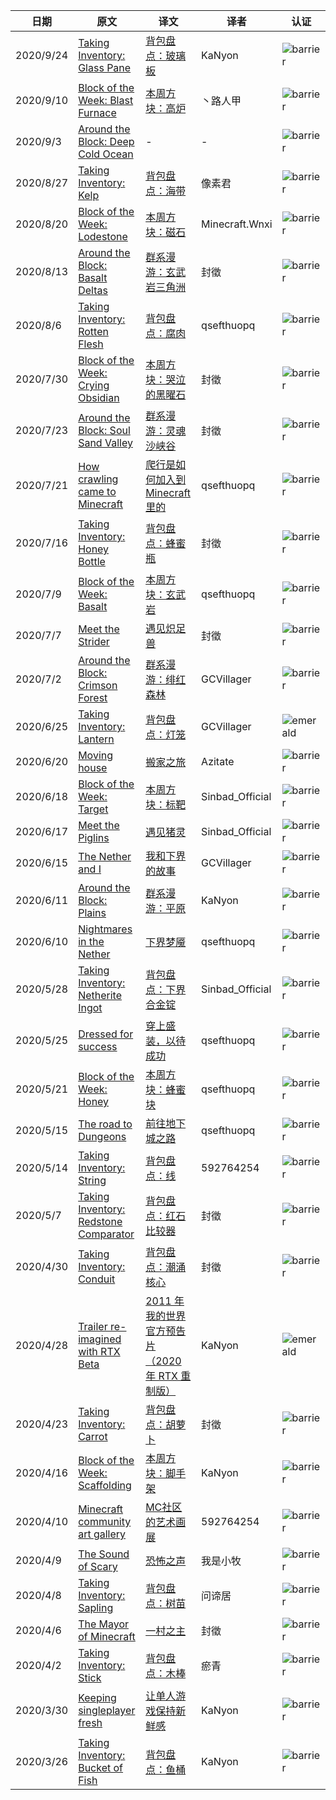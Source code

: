 |日期|原文|译文|译者|认证|
|---|---|---|---|---|
|2020/9/24|[Taking Inventory: Glass Pane](https://www.minecraft.net/en-us/article/taking-inventory--glass-pane)|[背包盘点：玻璃板](https://www.mcbbs.net/thread-1121653-1-1.html)|KaNyon|![barrier](https://user-images.githubusercontent.com/15277496/76684847-3c2d4900-65dd-11ea-8d91-c7be623cf3d2.png)|
|2020/9/10|[Block of the Week: Blast Furnace](https://www.minecraft.net/en-us/article/block-week--blast-furnace)|[本周方块：高炉](https://www.mcbbs.net/thread-1120280-1-1.html)|丶路人甲|![barrier](https://user-images.githubusercontent.com/15277496/76684847-3c2d4900-65dd-11ea-8d91-c7be623cf3d2.png)|
|2020/9/3|[Around the Block: Deep Cold Ocean](https://www.minecraft.net/en-us/article/around-block--deep-cold-ocean)|-|-|![barrier](https://user-images.githubusercontent.com/15277496/76684847-3c2d4900-65dd-11ea-8d91-c7be623cf3d2.png)|
|2020/8/27|[Taking Inventory: Kelp](https://www.minecraft.net/en-us/article/taking-inventory--kelp)|[背包盘点：海带](https://www.mcbbs.net/thread-1115394-1-1.html)|像素君|![barrier](https://user-images.githubusercontent.com/15277496/76684847-3c2d4900-65dd-11ea-8d91-c7be623cf3d2.png)|
|2020/8/20|[Block of the Week: Lodestone](https://www.minecraft.net/en-us/article/block-week--lodestone)|[本周方块：磁石](https://www.mcbbs.net/thread-1120676-1-1.html)|Minecraft.Wnxi|![barrier](https://user-images.githubusercontent.com/15277496/76684847-3c2d4900-65dd-11ea-8d91-c7be623cf3d2.png)|
|2020/8/13|[Around the Block: Basalt Deltas](https://www.minecraft.net/en-us/article/around-block--basalt-deltas)|[群系漫游：玄武岩三角洲](https://www.mcbbs.net/thread-1101331-1-1.html)|封徵|![barrier](https://user-images.githubusercontent.com/15277496/76684847-3c2d4900-65dd-11ea-8d91-c7be623cf3d2.png)|
|2020/8/6|[Taking Inventory: Rotten Flesh](https://www.minecraft.net/en-us/article/taking-inventory--rotten-flesh)|[背包盘点：腐肉](https://www.mcbbs.net/thread-1095720-1-1.html)|qsefthuopq|![barrier](https://user-images.githubusercontent.com/15277496/76684847-3c2d4900-65dd-11ea-8d91-c7be623cf3d2.png)|
|2020/7/30|[Block of the Week: Crying Obsidian](https://www.minecraft.net/en-us/article/block-week--crying-obsidian)|[本周方块：哭泣的黑曜石](https://www.mcbbs.net/thread-1089531-1-1.html)|封徵|![barrier](https://user-images.githubusercontent.com/15277496/76684847-3c2d4900-65dd-11ea-8d91-c7be623cf3d2.png)|
|2020/7/23|[Around the Block: Soul Sand Valley](https://www.minecraft.net/en-us/article/around-block--soul-sand-valley)|[群系漫游：灵魂沙峡谷](https://www.mcbbs.net/thread-1085214-1-1.html)|封徵|![barrier](https://user-images.githubusercontent.com/15277496/76684847-3c2d4900-65dd-11ea-8d91-c7be623cf3d2.png)|
|2020/7/21|[How crawling came to Minecraft](https://www.minecraft.net/en-us/article/how-crawling-came-minecraft)|[爬行是如何加入到Minecraft里的](https://www.mcbbs.net/thread-1083561-1-1.html)|qsefthuopq|![barrier](https://user-images.githubusercontent.com/15277496/76684847-3c2d4900-65dd-11ea-8d91-c7be623cf3d2.png)|
|2020/7/16|[Taking Inventory: Honey Bottle](https://www.minecraft.net/en-us/article/taking-inventory--honey-bottle)|[背包盘点：蜂蜜瓶](https://www.mcbbs.net/thread-1080780-1-1.html)|封徵|![barrier](https://user-images.githubusercontent.com/15277496/76684847-3c2d4900-65dd-11ea-8d91-c7be623cf3d2.png)|
|2020/7/9|[Block of the Week: Basalt](https://www.minecraft.net/en-us/article/block-week--basalt)|[本周方块：玄武岩](https://www.mcbbs.net/thread-1075293-1-1.html)|qsefthuopq|![barrier](https://user-images.githubusercontent.com/15277496/76684847-3c2d4900-65dd-11ea-8d91-c7be623cf3d2.png)|
|2020/7/7|[Meet the Strider](https://www.minecraft.net/en-us/article/meet-strider)|[遇见炽足兽](https://www.mcbbs.net/thread-1074407-1-1.html)|封徵|![barrier](https://user-images.githubusercontent.com/15277496/76684847-3c2d4900-65dd-11ea-8d91-c7be623cf3d2.png)|
|2020/7/2|[Around the Block: Crimson Forest](https://www.minecraft.net/en-us/article/around-block--crimson-forest)|[群系漫游：绯红森林](https://www.mcbbs.net/thread-1071347-1-1.html)|GCVillager|![barrier](https://user-images.githubusercontent.com/15277496/76684847-3c2d4900-65dd-11ea-8d91-c7be623cf3d2.png)|
|2020/6/25|[Taking Inventory: Lantern](https://www.minecraft.net/en-us/article/taking-inventory--lantern)|[背包盘点：灯笼](https://www.mcbbs.net/thread-1069602-1-1.html)|GCVillager|![emerald](https://user-images.githubusercontent.com/15277496/76684841-320b4a80-65dd-11ea-8206-e766bbbd3b7d.png)|
|2020/6/20|[Moving house](https://www.minecraft.net/en-us/article/moving-house)|[搬家之旅](https://www.mcbbs.net/thread-1067238-1-1.html)|Azitate|![barrier](https://user-images.githubusercontent.com/15277496/76684847-3c2d4900-65dd-11ea-8d91-c7be623cf3d2.png)|
|2020/6/18|[Block of the Week: Target](https://www.minecraft.net/en-us/article/block-week--target)|[本周方块：标靶](https://www.mcbbs.net/thread-1063941-1-1.html)|Sinbad_Official|![barrier](https://user-images.githubusercontent.com/15277496/76684847-3c2d4900-65dd-11ea-8d91-c7be623cf3d2.png)|
|2020/6/17|[Meet the Piglins](https://www.minecraft.net/en-us/article/meet-piglins)|[遇见猪灵](https://www.mcbbs.net/thread-1063764-1-1.html)|Sinbad_Official|![barrier](https://user-images.githubusercontent.com/15277496/76684847-3c2d4900-65dd-11ea-8d91-c7be623cf3d2.png)|
|2020/6/15|[The Nether and I](https://www.minecraft.net/en-us/article/the-nether-and-i)|[我和下界的故事](https://www.mcbbs.net/thread-1069141-1-1.html)|GCVillager|![barrier](https://user-images.githubusercontent.com/15277496/76684847-3c2d4900-65dd-11ea-8d91-c7be623cf3d2.png)|
|2020/6/11|[Around the Block: Plains](https://www.minecraft.net/en-us/article/around-block--plains)|[群系漫游：平原](https://www.mcbbs.net/thread-1060392-1-1.html)|KaNyon|![barrier](https://user-images.githubusercontent.com/15277496/76684847-3c2d4900-65dd-11ea-8d91-c7be623cf3d2.png)|
|2020/6/10|[Nightmares in the Nether](https://www.minecraft.net/en-us/article/nightmares-nether)|[下界梦魇](https://www.mcbbs.net/thread-1059821-1-1.html)|qsefthuopq|![barrier](https://user-images.githubusercontent.com/15277496/76684847-3c2d4900-65dd-11ea-8d91-c7be623cf3d2.png)|
|2020/5/28|[Taking Inventory: Netherite Ingot](https://www.minecraft.net/en-us/article/taking-inventory--netherite-ingot)|[背包盘点：下界合金锭](https://www.mcbbs.net/thread-1052814-1-1.html)|Sinbad_Official|![barrier](https://user-images.githubusercontent.com/15277496/76684847-3c2d4900-65dd-11ea-8d91-c7be623cf3d2.png)|
|2020/5/25|[Dressed for success](https://www.minecraft.net/en-us/article/dressed-success)|[穿上盛装，以待成功](https://www.mcbbs.net/thread-1051493-1-1.html)|qsefthuopq|![barrier](https://user-images.githubusercontent.com/15277496/76684847-3c2d4900-65dd-11ea-8d91-c7be623cf3d2.png)|
|2020/5/21|[Block of the Week: Honey](https://www.minecraft.net/en-us/article/block-week--honey)|[本周方块：蜂蜜块](https://www.mcbbs.net/thread-1050499-1-1.html)|qsefthuopq|![barrier](https://user-images.githubusercontent.com/15277496/76684847-3c2d4900-65dd-11ea-8d91-c7be623cf3d2.png)|
|2020/5/15|[The road to Dungeons](https://www.minecraft.net/en-us/article/the-road-dungeons)|[前往地下城之路](https://www.mcbbs.net/thread-1046526-1-1.html)|qsefthuopq|![barrier](https://user-images.githubusercontent.com/15277496/76684847-3c2d4900-65dd-11ea-8d91-c7be623cf3d2.png)|
|2020/5/14|[Taking Inventory: String](https://www.minecraft.net/en-us/article/taking-inventory--string)|[背包盘点：线](https://www.mcbbs.net/thread-1045859-1-1.html)|592764254|![barrier](https://user-images.githubusercontent.com/15277496/76684847-3c2d4900-65dd-11ea-8d91-c7be623cf3d2.png)|
|2020/5/7|[Taking Inventory: Redstone Comparator](https://www.minecraft.net/en-us/article/taking-inventory--redstone-comparator)|[背包盘点：红石比较器](https://www.mcbbs.net/thread-1040820-1-1.html)|封徵|![barrier](https://user-images.githubusercontent.com/15277496/76684847-3c2d4900-65dd-11ea-8d91-c7be623cf3d2.png)|
|2020/4/30|[Taking Inventory: Conduit](https://www.minecraft.net/en-us/article/taking-inventory--conduit)|[背包盘点：潮涌核心](https://www.mcbbs.net/thread-1034654-1-1.html)|封徵|![barrier](https://user-images.githubusercontent.com/15277496/76684847-3c2d4900-65dd-11ea-8d91-c7be623cf3d2.png)|
|2020/4/28|[Trailer re-imagined with RTX Beta](https://www.reddit.com/r/Minecraft/comments/g4tsna/i_recreated_the_2011_official_minecraft_trailer/)|[2011 年我的世界官方预告片（2020 年 RTX 重制版）](https://www.bilibili.com/video/BV1Ag4y1B73B)|KaNyon|![emerald](https://user-images.githubusercontent.com/15277496/76684841-320b4a80-65dd-11ea-8206-e766bbbd3b7d.png)|
|2020/4/23|[Taking Inventory: Carrot](https://www.minecraft.net/en-us/article/taking-inventory--carrot)|[背包盘点：胡萝卜](https://www.mcbbs.net/thread-1027679-1-1.html)|封徵|![barrier](https://user-images.githubusercontent.com/15277496/76684847-3c2d4900-65dd-11ea-8d91-c7be623cf3d2.png)|
|2020/4/16|[Block of the Week: Scaffolding](https://www.minecraft.net/en-us/article/block-week--scaffolding)|[本周方块：脚手架](https://www.mcbbs.net/thread-1021272-1-1.html)|KaNyon|![barrier](https://user-images.githubusercontent.com/15277496/76684847-3c2d4900-65dd-11ea-8d91-c7be623cf3d2.png)|
|2020/4/10|[Minecraft community art gallery](https://www.minecraft.net/en-us/article/minecraft-community-art-gallery)|[MC社区的艺术画展](https://www.mcbbs.net/thread-1015163-1-1.html)|592764254|![barrier](https://user-images.githubusercontent.com/15277496/76684847-3c2d4900-65dd-11ea-8d91-c7be623cf3d2.png)|
|2020/4/9|[The Sound of Scary](https://www.minecraft.net/en-us/article/the-sound-scary)|[恐怖之声](https://www.mcbbs.net/thread-1013471-1-1.html)|我是小牧|![barrier](https://user-images.githubusercontent.com/15277496/76684847-3c2d4900-65dd-11ea-8d91-c7be623cf3d2.png)|
|2020/4/8|[Taking Inventory: Sapling](https://www.minecraft.net/en-us/article/taking-inventory--sapling)|[背包盘点：树苗](https://www.mcbbs.net/thread-1012180-1-1.html)|问谛居|![barrier](https://user-images.githubusercontent.com/15277496/76684847-3c2d4900-65dd-11ea-8d91-c7be623cf3d2.png)|
|2020/4/6|[The Mayor of Minecraft](https://www.minecraft.net/en-us/article/the-mayor-minecraft)|[一村之主](https://www.mcbbs.net/thread-1010118-1-1.html)|封徵|![barrier](https://user-images.githubusercontent.com/15277496/76684847-3c2d4900-65dd-11ea-8d91-c7be623cf3d2.png)|
|2020/4/2|[Taking Inventory: Stick](https://www.minecraft.net/en-us/article/taking-inventory--stick)|[背包盘点：木棒](https://www.mcbbs.net/thread-1007154-1-1.html)|瘀青|![barrier](https://user-images.githubusercontent.com/15277496/76684847-3c2d4900-65dd-11ea-8d91-c7be623cf3d2.png)|
|2020/3/30|[Keeping singleplayer fresh](https://www.minecraft.net/en-us/article/keeping-singleplayer-fresh)|[让单人游戏保持新鲜感](https://www.mcbbs.net/thread-1002747-1-1.html)|KaNyon|![barrier](https://user-images.githubusercontent.com/15277496/76684847-3c2d4900-65dd-11ea-8d91-c7be623cf3d2.png)|
|2020/3/26|[Taking Inventory: Bucket of Fish](https://www.minecraft.net/en-us/article/taking-inventory--bucket-fish)|[背包盘点：鱼桶](https://www.mcbbs.net/thread-998471-1-1.html)|KaNyon|![barrier](https://user-images.githubusercontent.com/15277496/76684847-3c2d4900-65dd-11ea-8d91-c7be623cf3d2.png)|
